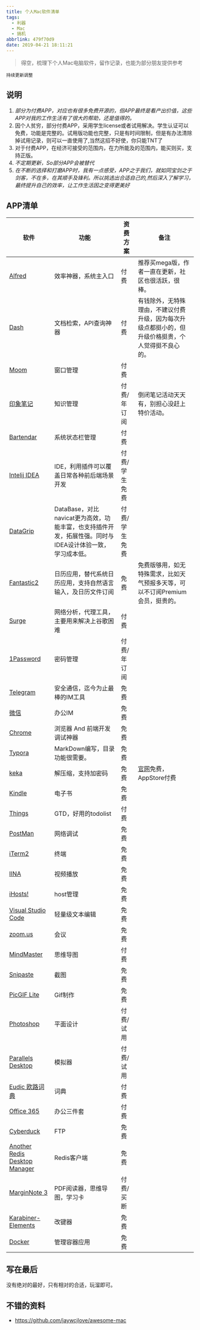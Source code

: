 ```yaml
---
title: 个人Mac软件清单
tags:
  - 利器
  - Mac
  - 搞机
abbrlink: 479f70d9
date: 2019-04-21 18:11:21
---
```

> 得空，梳理下个人Mac电脑软件，留作记录，也能为部分朋友提供参考

`持续更新调整`

## 说明
1. _部分为付费APP，对应也有很多免费开源的，但APP最终是看产出价值，这些APP对我的工作生活有了很大的帮助，还是值得的。_
2. 因个人贫穷，部分付费APP，采用学生license或者试用解决。学生认证可以免费，功能是完整的。试用版功能也完整，只是有时间限制，但是有办法清除掉试用记录，则可以一直使用了,当然这招不好使，你只能TNT了
3. 对于付费APP，在经济可接受的范围内，在力所能及的范围内，能买则买，支持正版。
2. _不定期更新，So部分APP会被替代_
3. _在不断的选择和打磨APP时，我有一点感受，APP之于我们，就如同宝剑之于剑客，不在多，在其顺手及锋利。所以挑选出合适自己的,然后深入了解学习，最终提升自己的效率，让工作生活因之变得更美好_

## APP清单

软件 | 功能 | 资费方案|备注
----| ---| ---|---
[Alfred](https://www.alfredapp.com/)| 效率神器，系统主入口 | 付费|推荐买mega版，作者一直在更新，社区也很活跃，很棒。
[Dash](https://kapeli.com/dash)| 文档检索，API查询神器 | 付费|有钱除外，无特殊理由，不建议付费升级，因为每次升级点都挺小的，但升级价格挺贵，个人觉得挺不良心的。
[Moom](https://manytricks.com/moom/)| 窗口管理 | 付费|
[印象笔记](https://www.yinxiang.com/) | 知识管理 | 付费/年订阅|倒闭笔记活动天天有，别担心没赶上特价活动。
[Bartendar](https://www.macbartender.com/)| 系统状态栏管理 | 付费|
[Intelij IDEA](https://www.jetbrains.com/idea/)|IDE，利用插件可以覆盖日常各种前后端场景开发 | 付费/学生免费|
[DataGrip](https://www.jetbrains.com/datagrip/) | DataBase，对比navicat更为高效，功能丰富，也支持插件开发，拓展性强。同时与IDEA设计体验一致，学习成本低。 | 付费/学生免费|
[Fantastic2](https://flexibits.com/fantastical)| 日历应用，替代系统日历应用，支持自然语言输入，及日历文件订阅 | 免费 |免费版够用，如无特殊需求，比如天气预报多天等，可以不订阅Premium会员，挺贵的。
[Surge](https://nssurge.com/)| 网络分析，代理工具，主要用来解决上谷歌困难 | 付费|
[1Password](https://1password.com/)| 密码管理 | 付费/年订阅|
[Telegram](https://telegram.org/) | 安全通信，迄今为止最棒的IM工具 | 免费|
[微信](https://mac.weixin.qq.com/) | 办公IM | 免费|
[Chrome](https://www.google.com/intl/zh-CN/chrome/) | 浏览器 And 前端开发调试神器 | 免费|
[Typora](https://typora.io/) | MarkDown编写，目录功能很需要。 | 免费|
[keka](https://www.keka.io/en/) | 解压缩，支持加密码 | 免费|[官网](https://www.keka.io/en/)免费，AppStore付费
[Kindle](https://apps.apple.com/tw/app/kindle/id405399194?mt=12) |电子书 | 免费|
[Things](https://culturedcode.com/things/) | GTD，好用的todolist | 付费|
[PostMan](https://www.postman.com/downloads/)|网络调试 | 免费|
[iTerm2](https://iterm2.com/) | 终端 | 免费|
[IINA](https://iina.io/) | 视频播放 | 免费|
[iHosts!](https://apps.apple.com/cn/app/ihosts-etc-hosts-%E7%BC%96%E8%BE%91%E5%99%A8/id1102004240?mt=12) | host管理 | 免费|
[Visual Studio Code](https://code.visualstudio.com/) | 轻量级文本编辑  | 免费|
[zoom.us](https://zoom.us/download) | 会议 | 免费|
[MindMaster](https://www.edrawsoft.cn/mindmaster/)| 思维导图 | 付费 |
[Snipaste](https://zh.snipaste.com/) | 截图 | 免费|
[PicGIF Lite](https://apps.apple.com/cn/app/picgif-lite/id844918735?mt=12) | Gif制作 | 免费|
[Photoshop](https://creativecloud.adobe.com/apps/download/photoshop?locale=zh-cn&promoid=61PM825Y&mv=other)|平面设计|付费/试用|
[Parallels Desktop](https://www.parallels.com/products/desktop/)|模拟器|付费/试用|
[Eudic 欧路词典](https://www.eudic.net/v4/en/app/eudic)|词典|付费|
[Office 365](https://www.microsoft.com/zh-cn/microsoft-365)|办公三件套|付费|
[Cyberduck](https://cyberduck.io/)|FTP|免费|
[Another Redis Desktop Manager](https://github.com/qishibo/AnotherRedisDesktopManager)|Redis客户端|免费|
[MarginNote 3](https://www.marginnote.com)|PDF阅读器，思维导图，学习卡|付费/买断|
[Karabiner-Elements](https://karabiner-elements.pqrs.org/)|改键器|免费|
[Docker](https://www.docker.com/)|管理容器应用|免费|


## 写在最后
没有绝对的最好，只有相对的合适，玩溜即可。

## 不错的资料
- https://github.com/jaywcjlove/awesome-mac
